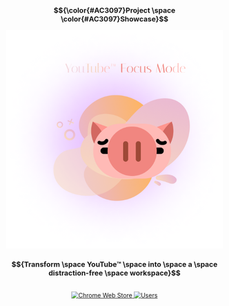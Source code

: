<!-- Project Showcase Section -->
<!-- <h2>
  <span style="color:#AC3097;">💻</span>
  <span style="color:#56565E;">Project Showcase</span>
</h2>

${\color{#AC3097}Web \space \color{#56565E}Applications \space and \space Platforms}$

<br>

${\color{#AC3097}YouTube™ \space \color{#56565E}Focus \space Mode}$

### $${\color{#AC3097}Transform \space \color{#56565E}YouTube™ \space into \space a \space distraction-free \space workspace}$$ -->

### $${\color{#AC3097}Project \space \color{#AC3097}Showcase}$$

<div align="center">
  <a href="https://chromewebstore.google.com/detail/fgdbgpogmjcfhbifhhongdeidnnmnadb?utm_source=item-share-cb">
    <img src="https://raw.githubusercontent.com/aarushsaboo/aarushsaboo/main/assets/promo.png" alt="YouTube Focus Mode Chrome Extension">
  </a>
</div>

<div align="center">

### $${Transform \space YouTube™ \space into \space a \space distraction-free \space workspace}$$

</div>

<br>

<div align="center">
  <a href="https://chromewebstore.google.com/detail/fgdbgpogmjcfhbifhhongdeidnnmnadb?utm_source=item-share-cb">
    <img src="https://img.shields.io/badge/Chrome_Web_Store-Available-4285F4?style=for-the-badge&logo=googlechrome&logoColor=white" alt="Chrome Web Store">
  </a>
  <a href="https://chromewebstore.google.com/detail/fgdbgpogmjcfhbifhhongdeidnnmnadb">
    <img src="https://img.shields.io/badge/Users-40+-4285F4?style=for-the-badge" alt="Users">
  </a>
</div>

<br>
<br>